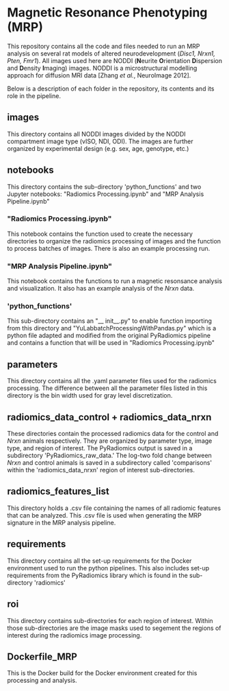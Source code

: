# Magnetic Resonance Phenotyping (MRP)

This repository contains all the code and files needed to run an MRP analysis on several rat models of altered neurodevelopment (_Disc1, Nrxn1, Pten, Fmr1_). All images used here are NODDI (**N**eurite **O**rientation **D**ispersion and **D**ensity **I**maging) images. NODDI is a microstructural modelling approach for diffusion MRI data [Zhang *et al.*, NeuroImage 2012]. 

Below is a description of each folder in the repository, its contents and its role in the pipeline. 

## images

This directory contains all NODDI images divided by the NODDI compartment image type (vISO, NDI, ODI). The images are further organized by experimental design (e.g. sex, age, genotype, etc.)

## notebooks
This directory contains the sub-directory 'python_functions' and two Jupyter notebooks: "Radiomics Processing.ipynb" and "MRP Analysis Pipeline.ipynb" 

### "Radiomics Processing.ipynb"
This notebook contains the function used to create the necessary directories to organize the radiomics processing of images and the function to process batches of images. There is also an example processing run. 

### "MRP Analysis Pipeline.ipynb" 
This notebook contains the functions to run a magnetic resonsance analysis and visualization. It also has an example analysis of the _Nrxn_ data. 

### 'python_functions'
This sub-directory contains an "__ init__.py" to enable function importing from this directory and  "YuLabbatchProcessingWithPandas.py" which is a python file adapted and modified from the original PyRadiomics pipeline and contains a function that will be used in "Radiomics Processing.ipynb"

## parameters
This directory contains all the .yaml parameter files used for the radiomics processing. The difference between all the parameter files listed in this directory is the bin width used for gray level discretization. 

## radiomics_data_control + radiomics_data_nrxn
These directories contain the processed radiomics data for the control and _Nrxn_ animals respectively. They are organized by parameter type, image type, and region of interest. The PyRadiomics output is saved in a subdirectory 'PyRadiomics_raw_data.' The log-two fold change between _Nrxn_ and control animals is saved in a subdirectory called 'comparisons' within the 'radiomics_data_nrxn' region of interest sub-directories.

## radiomics_features_list 
This directory holds a .csv file containing the names of all radiomic features that can be analyzed. This .csv file is used when generating the MRP signature in the MRP analysis pipeline. 

## requirements
This directory contains all the set-up requirements for the Docker environment used to run the python pipelines. This also includes set-up requirements from the PyRadiomics library which is found in the sub-directory 'radiomics'

## roi
This directory contains sub-directories for each region of interest. Within those sub-directories are the image masks used to segement the regions of interest during the radiomics image processing. 

## Dockerfile_MRP
This is the Docker build for the Docker environment created for this processing and analysis. 


